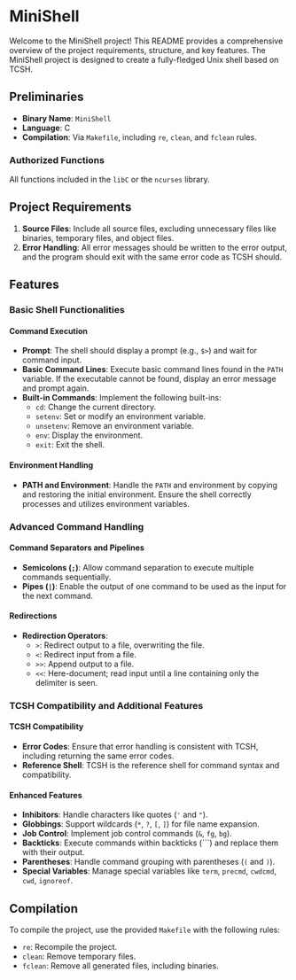 # MiniShell

Welcome to the MiniShell project! This README provides a comprehensive overview of the project requirements, structure, and key features. The MiniShell project is designed to create a fully-fledged Unix shell based on TCSH.

## Preliminaries

- **Binary Name**: `MiniShell`
- **Language**: C
- **Compilation**: Via `Makefile`, including `re`, `clean`, and `fclean` rules.

### Authorized Functions

All functions included in the `libC` or the `ncurses` library.

## Project Requirements

1. **Source Files**: Include all source files, excluding unnecessary files like binaries, temporary files, and object files.
2. **Error Handling**: All error messages should be written to the error output, and the program should exit with the same error code as TCSH should.

## Features

### Basic Shell Functionalities

#### Command Execution

- **Prompt**: The shell should display a prompt (e.g., `$>`) and wait for command input.
- **Basic Command Lines**: Execute basic command lines found in the `PATH` variable. If the executable cannot be found, display an error message and prompt again.
- **Built-in Commands**: Implement the following built-ins:
  - `cd`: Change the current directory.
  - `setenv`: Set or modify an environment variable.
  - `unsetenv`: Remove an environment variable.
  - `env`: Display the environment.
  - `exit`: Exit the shell.

#### Environment Handling

- **PATH and Environment**: Handle the `PATH` and environment by copying and restoring the initial environment. Ensure the shell correctly processes and utilizes environment variables.

### Advanced Command Handling

#### Command Separators and Pipelines

- **Semicolons (`;`)**: Allow command separation to execute multiple commands sequentially.
- **Pipes (`|`)**: Enable the output of one command to be used as the input for the next command.

#### Redirections

- **Redirection Operators**:
  - `>`: Redirect output to a file, overwriting the file.
  - `<`: Redirect input from a file.
  - `>>`: Append output to a file.
  - `<<`: Here-document; read input until a line containing only the delimiter is seen.

### TCSH Compatibility and Additional Features

#### TCSH Compatibility

- **Error Codes**: Ensure that error handling is consistent with TCSH, including returning the same error codes.
- **Reference Shell**: TCSH is the reference shell for command syntax and compatibility.

#### Enhanced Features

- **Inhibitors**: Handle characters like quotes (`'` and `"`).
- **Globbings**: Support wildcards (`*`, `?`, `[`, `]`) for file name expansion.
- **Job Control**: Implement job control commands (`&`, `fg`, `bg`).
- **Backticks**: Execute commands within backticks (`\``) and replace them with their output.
- **Parentheses**: Handle command grouping with parentheses (`(` and `)`).
- **Special Variables**: Manage special variables like `term`, `precmd`, `cwdcmd`, `cwd`, `ignoreof`.

## Compilation

To compile the project, use the provided `Makefile` with the following rules:
- `re`: Recompile the project.
- `clean`: Remove temporary files.
- `fclean`: Remove all generated files, including binaries.
